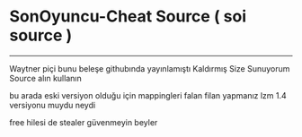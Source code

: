 # SonOyuncu-Cheat Source ( soi source )
-----------------------------------------

Waytner piçi bunu beleşe githubında yayınlamıştı Kaldırmış Size Sunuyorum Source alın kullanın

bu arada eski versiyon olduğu için mappingleri falan filan yapmanız lzm 1.4 versiyonu muydu neydi

free hilesi de stealer güvenmeyin beyler
